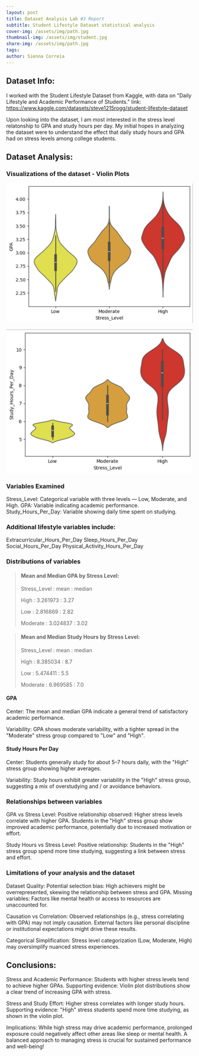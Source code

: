```yaml
---
layout: post
title: Dataset Analysis Lab #3 Report
subtitle: Student Lifestyle Dataset statistical analysis 
cover-img: /assets/img/path.jpg
thumbnail-img: /assets/img/student.jpg
share-img: /assets/img/path.jpg
tags: 
author: Sienna Correia
---
```


## Dataset Info:
I worked with the Student Lifestyle Dataset from Kaggle, with data on "Daily Lifestyle and Academic Performance of Students."
link: https://www.kaggle.com/datasets/steve1215rogg/student-lifestyle-dataset 

Upon looking into the dataset, I am most interested in the stress level relatonship to GPA and study hours per day. My initial hopes in analyzing the dataset were to understand the effect that daily study hours and GPA had on stress levels among college students.

## Dataset Analysis:

### Visualizations of the dataset - Violin Plots 

![Stress Levels vs GPA Violin Plot](/assets/img/stress_vs_gpa.png)
 
![Stress Levels vs Daily Study Hours Violin Plot](/assets/img/stress_vs_study_hours.png)


### Variables Examined
Stress_Level: Categorical variable with three levels — Low, Moderate, and High.
GPA: Variable indicating academic performance.
Study_Hours_Per_Day: Variable showing daily time spent on studying.

### Additional lifestyle variables include:
Extracurricular_Hours_Per_Day
Sleep_Hours_Per_Day
Social_Hours_Per_Day
Physical_Activity_Hours_Per_Day

### Distributions of variables 

> #### Mean and Median GPA by Stress Level:
>  Stress_Level : mean : median                  
>
> High :
> 3.261973   :   3.27
>
> Low :
> 2.816869   :   2.82
>
> Moderate :
> 3.024837   :   3.02

> #### Mean and Median Study Hours by Stress Level:
>  Stress_Level : mean : median
> 
> High :
> 8.385034   :    8.7
>
> Low :
> 5.474411   :    5.5
>
> Moderate :
>  6.969585   :   7.0

#### GPA
Center: The mean and median GPA indicate a general trend of satisfactory academic performance.

Variability: GPA shows moderate variability, with a tighter spread in the "Moderate" stress group compared to "Low" and "High".

#### Study Hours Per Day 
Center: Students generally study for about 5–7 hours daily, with the "High" stress group showing higher averages.

Variability: Study hours exhibit greater variability in the "High" stress group, suggesting a mix of overstudying and / or avoidance behaviors.

### Relationships between variables
GPA vs Stress Level:
Positive relationship observed: Higher stress levels correlate with higher GPA. Students in the "High" stress group show improved academic performance, potentially due to increased motivation or effort.

Study Hours vs Stress Level:
Positive relationship: Students in the "High" stress group spend more time studying, suggesting a link between stress and effort.


### Limitations of your analysis and the dataset
Dataset Quality:
Potential selection bias: High achievers might be overrepresented, skewing the relationship between stress and GPA.
Missing variables: Factors like mental health or access to resources are unaccounted for.

Causation vs Correlation:
Observed relationships (e.g., stress correlating with GPA) may not imply causation. External factors like personal discipline or institutional expectations might drive these results.

Categorical Simplification:
Stress level categorization (Low, Moderate, High) may oversimplify nuanced stress experiences.

## Conclusions:
Stress and Academic Performance:
Students with higher stress levels tend to achieve higher GPAs.
Supporting evidence: Violin plot distributions show a clear trend of increasing GPA with stress.

Stress and Study Effort:
Higher stress correlates with longer study hours.
Supporting evidence: "High" stress students spend more time studying, as shown in the violin plot.

Implications:
While high stress may drive academic performance, prolonged exposure could negatively affect other areas like sleep or mental health.
A balanced approach to managing stress is crucial for sustained performance and well-being!
